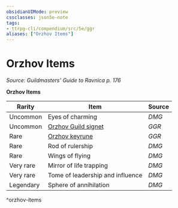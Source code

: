 ```yaml
---
obsidianUIMode: preview
cssclasses: json5e-note
tags:
- ttrpg-cli/compendium/src/5e/ggr
aliases: ["Orzhov Items"]
---
```

# Orzhov Items
*Source: Guildmasters' Guide to Ravnica p. 176* 

**Orzhov Items**

| Rarity | Item | Source |
|--------|------|--------|
| Uncommon | Eyes of charming | *DMG* |
| Uncommon | [Orzhov Guild signet](orzhov-guild-signet-ggr.md) | *GGR* |
| Rare | [Orzhov keyrune](orzhov-keyrune-ggr.md) | *GGR* |
| Rare | Rod of rulership | *DMG* |
| Rare | Wings of flying | *DMG* |
| Very rare | Mirror of life trapping | *DMG* |
| Very rare | Tome of leadership and influence | *DMG* |
| Legendary | Sphere of annihilation | *DMG* |
^orzhov-items